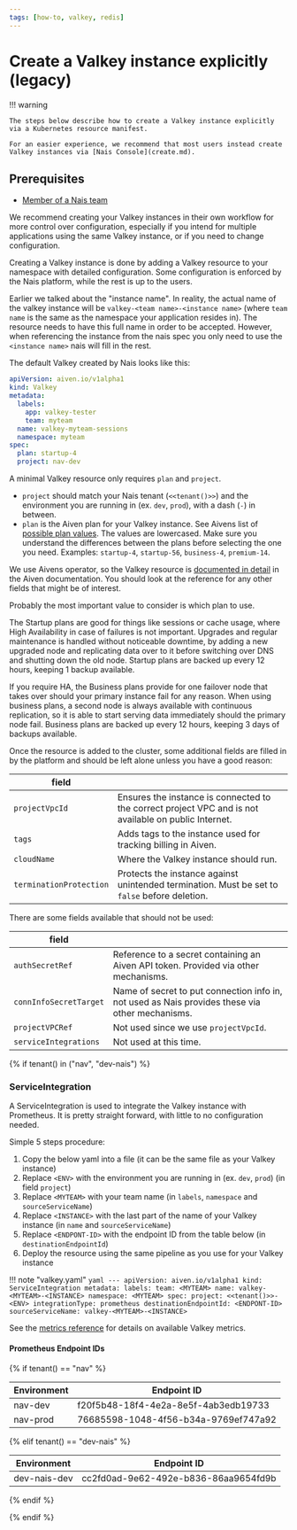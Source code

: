 ```yaml
---
tags: [how-to, valkey, redis]
---
```


# Create a Valkey instance explicitly (legacy)

!!! warning

    The steps below describe how to create a Valkey instance explicitly via a Kubernetes resource manifest.

    For an easier experience, we recommend that most users instead create Valkey instances via [Nais Console](create.md).

## Prerequisites
- [Member of a Nais team](../../../explanations/team.md)

We recommend creating your Valkey instances in their own workflow for more control over configuration, especially if you intend for multiple applications using the same Valkey instance, or if you need to change configuration.

Creating a Valkey instance is done by adding a Valkey resource to your namespace with detailed configuration.
Some configuration is enforced by the Nais platform, while the rest is up to the users.

Earlier we talked about the "instance name".
In reality, the actual name of the valkey instance will be `valkey-<team name>-<instance name>` (where `team name` is the same as the namespace your application resides in).
The resource needs to have this full name in order to be accepted. However, when referencing the instance from the nais spec you only need to use the `<instance name>` nais
will fill in the rest.

The default Valkey created by Nais looks like this:

```yaml
apiVersion: aiven.io/v1alpha1
kind: Valkey
metadata:
  labels:
    app: valkey-tester
    team: myteam
  name: valkey-myteam-sessions
  namespace: myteam
spec:
  plan: startup-4
  project: nav-dev
```

A minimal Valkey resource only requires `plan` and `project`.

 * `project` should match your Nais tenant (`<<tenant()>>`) and the environment you are running in (ex. `dev`, `prod`), with a dash (`-`) in between.
 * `plan` is the Aiven plan for your Valkey instance.
   See Aivens list of [possible plan values](https://aiven.io/pricing?product=valkey).
   The values are lowercased.
   Make sure you understand the differences between the plans before selecting the one you need.
   Examples: `startup-4`, `startup-56`, `business-4`, `premium-14`.

We use Aivens operator, so the Valkey resource is [documented in detail](https://aiven.github.io/aiven-operator/resources/valkey.html) in the Aiven documentation.
You should look at the reference for any other fields that might be of interest.

Probably the most important value to consider is which plan to use.

The Startup plans are good for things like sessions or cache usage, where High Availability in case of failures is not important.
Upgrades and regular maintenance is handled without noticeable downtime, by adding a new upgraded node and replicating data over to it before switching over DNS and shutting down the old node.
Startup plans are backed up every 12 hours, keeping 1 backup available.

If you require HA, the Business plans provide for one failover node that takes over should your primary instance fail for any reason.
When using business plans, a second node is always available with continuous replication, so it is able to start serving data immediately should the primary node fail.
Business plans are backed up every 12 hours, keeping 3 days of backups available.

Once the resource is added to the cluster, some additional fields are filled in by the platform and should be left alone unless you have a good reason:

| field                   |                                                                                                       |
|-------------------------|-------------------------------------------------------------------------------------------------------|
| `projectVpcId`          | Ensures the instance is connected to the correct project VPC and is not available on public Internet. |
| `tags`                  | Adds tags to the instance used for tracking billing in Aiven.                                         |
| `cloudName`             | Where the Valkey instance should run.                                                                 |
| `terminationProtection` | Protects the instance against unintended termination. Must be set to `false` before deletion.         |

There are some fields available that should not be used:

| field                  |                                                                                                 |
|------------------------|-------------------------------------------------------------------------------------------------|
| `authSecretRef`        | Reference to a secret containing an Aiven API token. Provided via other mechanisms.             |
| `connInfoSecretTarget` | Name of secret to put connection info in, not used as Nais provides these via other mechanisms. |
| `projectVPCRef`        | Not used since we use `projectVpcId`.                                                           |
| `serviceIntegrations`  | Not used at this time.                                                                          |

{% if tenant() in ("nav", "dev-nais") %}

### ServiceIntegration

A ServiceIntegration is used to integrate the Valkey instance with Prometheus.
It is pretty straight forward, with little to no configuration needed.

Simple 5 steps procedure:

1. Copy the below yaml into a file (it can be the same file as your Valkey instance)
2. Replace `<ENV>` with the environment you are running in (ex. `dev`, `prod`) (in field `project`)
3. Replace `<MYTEAM>` with your team name (in `labels`, `namespace` and `sourceServiceName`)
4. Replace `<INSTANCE>` with the last part of the name of your Valkey instance (in `name` and `sourceServiceName`)
5. Replace `<ENDPONT-ID>` with the endpoint ID from the table below (in `destinationEndpointId`)
6. Deploy the resource using the same pipeline as you use for your Valkey instance


!!! note "valkey.yaml"
    ```yaml
    ---
    apiVersion: aiven.io/v1alpha1
    kind: ServiceIntegration
    metadata:
        labels:
            team: <MYTEAM>
        name: valkey-<MYTEAM>-<INSTANCE>
        namespace: <MYTEAM>
    spec:
        project: <<tenant()>>-<ENV>
        integrationType: prometheus
        destinationEndpointId: <ENDPONT-ID>
        sourceServiceName: valkey-<MYTEAM>-<INSTANCE>
    ```

See the [metrics reference](../reference/README.md#metrics) for details on available Valkey metrics.

#### Prometheus Endpoint IDs

{% if tenant() == "nav" %}

| Environment | Endpoint ID                          |
|-------------|--------------------------------------|
| nav-dev     | f20f5b48-18f4-4e2a-8e5f-4ab3edb19733 |
| nav-prod    | 76685598-1048-4f56-b34a-9769ef747a92 |

{% elif tenant() == "dev-nais" %}

| Environment  | Endpoint ID                          |
|--------------|--------------------------------------|
| dev-nais-dev | cc2fd0ad-9e62-492e-b836-86aa9654fd9b |

{% endif %}

{% endif %}

## 
